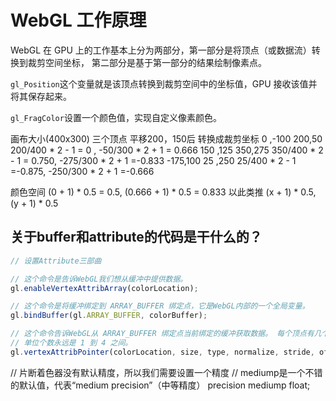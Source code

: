 # WebGL 工作原理

WebGL 在 GPU 上的工作基本上分为两部分，第一部分是将顶点（或数据流）转换到裁剪空间坐标， 第二部分是基于第一部分的结果绘制像素点。

`gl_Position`这个变量就是该顶点转换到裁剪空间中的坐标值，GPU 接收该值并将其保存起来。

`gl_FragColor`设置一个颜色值，实现自定义像素颜色。

画布大小(400x300)
三个顶点      平移200，150后    转换成裁剪坐标
  0   ,-100   200,50            200/400 * 2 - 1 = 0    ,  -50/300 * 2 + 1 = 0.666
  150 ,125    350,275           350/400 * 2 - 1 = 0.750, -275/300 * 2 + 1 =-0.833
  -175,100    25 ,250            25/400 * 2 - 1 =-0.875, -250/300 * 2 + 1 =-0.666

颜色空间
  (0 + 1) * 0.5 = 0.5, (0.666 + 1) * 0.5 = 0.833
  以此类推 (x + 1) * 0.5, (y + 1) * 0.5

## 关于buffer和attribute的代码是干什么的？

```js
// 设置Attribute三部曲

// 这个命令是告诉WebGL我们想从缓冲中提供数据。
gl.enableVertexAttribArray(colorLocation);

// 这个命令是将缓冲绑定到 ARRAY_BUFFER 绑定点，它是WebGL内部的一个全局变量。
gl.bindBuffer(gl.ARRAY_BUFFER, colorBuffer);

// 这个命令告诉WebGL从 ARRAY_BUFFER 绑定点当前绑定的缓冲获取数据。 每个顶点有几个单位的数据(1 - 4)，单位数据类型是什么(BYTE, FLOAT, INT, UNSIGNED_SHORT, 等等...)， stride 是从一个数据到下一个数据要跳过多少位，最后是数据在缓冲的什么位置。
// 单位个数永远是 1 到 4 之间。
gl.vertexAttribPointer(colorLocation, size, type, normalize, stride, offset)
```

// 片断着色器没有默认精度，所以我们需要设置一个精度
// mediump是一个不错的默认值，代表“medium precision”（中等精度）
precision mediump float;